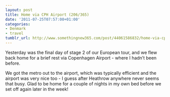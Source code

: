 ```yaml
---
layout: post
title: Home via CPH Airport (206/365)
date: '2011-07-25T07:57:00+01:00'
categories:
- Denmark
- travel
tumblr_url: http://www.somethingnew365.com/post/44061586832/home-via-cph-airport-206365
---
```

Yesterday was the final day of stage 2 of our European tour, and we flew back home for a brief rest via Copenhagen Airport - where I hadn’t been before.

We got the metro out to the airport, which was typically efficient and the airport was very nice too - I guess after Heathrow anywhere never seems that busy.
Glad to be home for a couple of nights in my own bed before we set off again later in the week!
